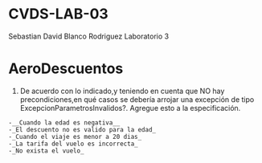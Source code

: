 # CVDS-LAB-03
Sebastian David Blanco Rodriguez
Laboratorio 3

# AeroDescuentos

  1. De acuerdo con lo indicado,y teniendo en cuenta que NO hay precondiciones,en qué casos se debería arrojar una excepción de tipo ExcepcionParametrosInvalidos?. Agregue esto a la especificación.
 
    -__Cuando la edad es negativa__
    -_El descuento no es valido para la edad_
    -_Cuando el viaje es menor a 20 dias_
    -_La tarifa del vuelo es incorrecta_
    -_No exista el vuelo_
